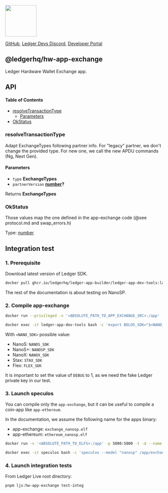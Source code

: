 <img src="https://user-images.githubusercontent.com/4631227/191834116-59cf590e-25cc-4956-ae5c-812ea464f324.png" height="100" />

[GitHub](https://github.com/LedgerHQ/ledger-live/),
[Ledger Devs Discord](https://developers.ledger.com/discord-pro),
[Developer Portal](https://developers.ledger.com/)

## @ledgerhq/hw-app-exchange

Ledger Hardware Wallet Exchange app.

## API

<!-- Generated by documentation.js. Update this documentation by updating the source code. -->

#### Table of Contents

*   [resolveTransactionType](#resolvetransactiontype)
    *   [Parameters](#parameters)
*   [OkStatus](#okstatus)

### resolveTransactionType

Adapt ExchangeTypes following partner info.
For "legacy" partner, we don't change the provided type.
For new one, we call the new APDU commands (Ng, Next Gen).

#### Parameters

*   `type` **ExchangeTypes**&#x20;
*   `partnerVersion` **[number](https://developer.mozilla.org/docs/Web/JavaScript/Reference/Global_Objects/Number)?**&#x20;

Returns **ExchangeTypes**&#x20;

### OkStatus

Those values map the one defined in the app-exchange code (@see protocol.md and swap\_errors.h)

Type: [number](https://developer.mozilla.org/docs/Web/JavaScript/Reference/Global_Objects/Number)

## Integration test

### 1. Prerequisite

Download latest version of Ledger SDK.

```sh
docker pull ghcr.io/ledgerhq/ledger-app-builder/ledger-app-dev-tools:latest
```

The rest of the documentation is about testing on NanoSP.

### 2. Compile app-exchange

```sh
docker run --privileged -v '<ABSOLUTE_PATH_TO_APP_EXCHANGE_SRC>:/app' -t -d --name ledger-app-dev-tools ghcr.io/ledgerhq/ledger-app-builder/ledger-app-dev-tools

docker exec -it ledger-app-dev-tools bash -c 'export BOLOS_SDK="$<NANO_SDK>" && make -j DEBUG=1 TESTING=1 TEST_PUBLIC_KEY=1'
```

With `<NANO_SDK>` possible value:

*   NanoS: `NANOS_SDK`
*   NanoS+: `NANOSP_SDK`
*   NanoX: `NANOX_SDK`
*   Stax: `STAX_SDK`
*   Flex: `FLEX_SDK`

It is important to set the value of `DEBUG` to 1, as we need the fake Ledger private key in our test.

### 3. Launch speculos

You can compile only the `app-exchange`, but it can be useful to compile a coin-app like `app-ethereum`.

In the documentation, we assume the following name for the apps binary:

*   app-exchange: `exchange_nanosp.elf`
*   app-ethereum: `ethereum_nanosp.elf`

```sh
docker run -v '<ABSOLUTE_PATH_TO_ELFS>:/app' -p 5000:5000 -t -d --name speculos ghcr.io/ledgerhq/ledger-app-builder/ledger-app-dev-tools

docker exec -it speculos bash -c 'speculos --model "nanosp" /app/exchange_nanosp.elf -l /app/ethereum_nanosp.elf --display headless'
```

### 4. Launch integration tests

From Ledger Live root directory:

```sh
pnpm ljs:hw-app-exchange test-integ
```
